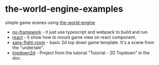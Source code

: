 # the-world-engine-examples
 simple game scenes using [the-world-engine](https://github.com/The-World-Space/the-world-engine.ts)



- [no-framework](https://the-world-space.github.io/the-world-engine-examples/build/no-framework/index.html) - it just use typescript and webpack to build and run.
- [react](https://the-world-space.github.io/the-world-engine-examples/build/react/index.html) - it show how to mount game view on react component.
- [sans-fight-room](https://the-world-space.github.io/the-world-engine-examples/build/sans-fight-room/index.html) - basic 2d top down game template. It's a scene from the "undertale".
- [topdown2d](https://the-world-space.github.io/the-world-engine-examples/build/topdown2d/index.html) - Project from the tutorial "Tutorial - 2D Topdown" in the doc.
